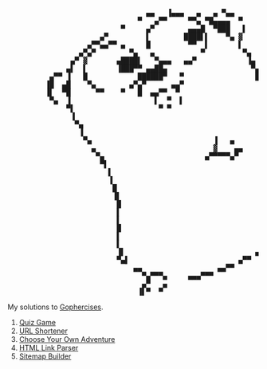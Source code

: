<pre>
                                 ▄▄   ▐▄▄▄   ▄   ▄ ▀▄▄
                               ▀   ▄▀▀     ▀▀▄ ▀█▄▄▄▄  ▀
                           ▀     ▄▀        ▄▄▄█  ▀███   ▌
                      ▄▀         ▌        ████▌▌    ▀▄ ▓
                   ▄▀▀▄▄▀▀ ▄     █         ▀▀  ▌       ▌
                 ▄▀▄▀        ▀▄   ▄           ▀         ▀▄
               ▄▀ ▓       ▄████▌   ▀▄▄▄   ▄▄▀            ▐▄
              ▄▌  ▌       ▐███▀▀ ▄▄██▄                    ▀▄
          ▄▀▀ ▐   █            ██████▀   ▀                 █
         ▐█  ▄█    ▀▄        ▄▀▄▀      ▄▄▀                  ▌
         ▐▌  ▀█      ▀▀    ▀   █  ▄▄▀▀  ▀                    ▀▄
          ▀▄  ▐                    ▌  ▀  ▌                    ▀▌
              ▀▌                    ▀ ▀                        ▀▄▄▄▄▄
               ▐                                                ▀   ▐▌
                ▀▄                                               █▀ ▀
                 ▐                                               █▄
                  ▀▄                             ▐   ▄           ▐▌
                    ▄                            ▓    ▄▄          █
                     ▀▄                        ▄▀▀▀▀▀▄▀           █
                      ▀▌                                          █
                        ▌                                         █
                        ▐                                         █
                         █                                        █
                         ▐▌                                       █
                          █                                       ▌
                          ▌                                      ▀
                          ▌                                      █
                          █                                     ▄▀▄▄
                          ▌                                    ▄▀   █
                          ▌                                  ▄▀  ▀▄▄▀
                          ▐▌                               ▄▀
                          ▀▄▌                          ▄▀▀
                              ▄▄                  ▄▄▀▀
                                ▀▄▀▀▀▄     ▄▄▄▀▀▀
                                ▄▀   ▄
                               ▐▌▀  ▀
</pre>
My solutions to [Gophercises](https://gophercises.com/).

1. [Quiz Game](https://courses.calhoun.io/lessons/les_goph_01)
2. [URL Shortener](https://courses.calhoun.io/lessons/les_goph_04)
3. [Choose Your Own Adventure](https://courses.calhoun.io/lessons/les_goph_07)
4. [HTML Link Parser](https://courses.calhoun.io/lessons/les_goph_16)
5. [Sitemap Builder](https://courses.calhoun.io/lessons/les_goph_24)
